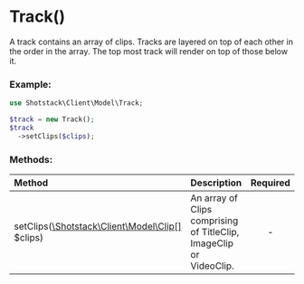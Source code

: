 # Track()

A track contains an array of clips. Tracks are layered on top of each other in the order in the array. The top most track will render on top of those below it.

### Example:

```php
use Shotstack\Client\Model\Track;

$track = new Track();
$track
  ->setClips($clips);
```

### Methods:

Method | Description | Required
:--- | :--- | :---: 
setClips([\Shotstack\Client\Model\Clip[]](Clip.md) $clips) | An array of Clips comprising of TitleClip, ImageClip or VideoClip. | -